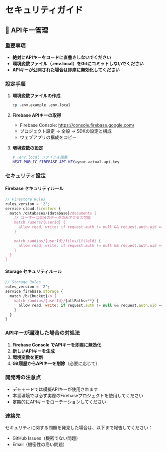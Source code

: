 # セキュリティガイド

## 🔐 APIキー管理

### 重要事項
- **絶対にAPIキーをコードに直書きしないでください**
- **環境変数ファイル（.env.local）をGitにコミットしないでください**
- **APIキーが公開された場合は即座に無効化してください**

### 設定手順

1. **環境変数ファイルの作成**
   ```bash
   cp .env.example .env.local
   ```

2. **Firebase APIキーの取得**
   - Firebase Console: https://console.firebase.google.com/
   - プロジェクト設定 → 全般 → SDKの設定と構成
   - ウェブアプリの構成をコピー

3. **環境変数の設定**
   ```bash
   # .env.local ファイルを編集
   NEXT_PUBLIC_FIREBASE_API_KEY=your-actual-api-key
   ```

### セキュリティ設定

#### Firebase セキュリティルール
```javascript
// Firestore Rules
rules_version = '2';
service cloud.firestore {
  match /databases/{database}/documents {
    // ユーザーは自分のデータのみアクセス可能
    match /users/{userId} {
      allow read, write: if request.auth != null && request.auth.uid == userId;
    }
    
    match /audios/{userId}/files/{fileId} {
      allow read, write: if request.auth != null && request.auth.uid == userId;
    }
  }
}
```

#### Storage セキュリティルール
```javascript
// Storage Rules
rules_version = '2';
service firebase.storage {
  match /b/{bucket}/o {
    match /audios/{userId}/{allPaths=**} {
      allow read, write: if request.auth != null && request.auth.uid == userId;
    }
  }
}
```

### APIキーが漏洩した場合の対処法

1. **Firebase Console でAPIキーを即座に無効化**
2. **新しいAPIキーを生成**
3. **環境変数を更新**
4. **Git履歴からAPIキーを削除**（必要に応じて）

### 開発時の注意点

- デモモードでは模擬APIキーが使用されます
- 本番環境では必ず実際のFirebaseプロジェクトを使用してください
- 定期的にAPIキーをローテーションしてください

### 連絡先

セキュリティに関する問題を発見した場合は、以下まで報告してください：
- GitHub Issues（機密でない問題）
- Email（機密性の高い問題）